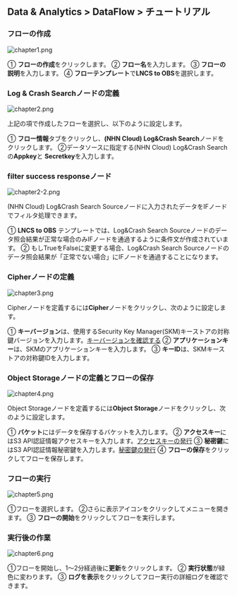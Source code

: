 ## Data & Analytics > DataFlow > チュートリアル

### フローの作成

![chapter1.png](http://static.toastoven.net/prod_dataflow/ko/tutorial/chapter1_v2.png)

① **フローの作成**をクリックします。
② **フロー名**を入力します。
③ **フローの説明**を入力します。
④ **フローテンプレート**で**LNCS to OBS**を選択します。

### Log & Crash Searchノードの定義

![chapter2.png](http://static.toastoven.net/prod_dataflow/ko/tutorial/chapter2_v2.png)

上記の項で作成したフローを選択し、以下のように設定します。

① **フロー情報**タブをクリックし、**(NHN Cloud) Log&Crash Search**ノードをクリックします。
②データソースに指定する(NHN Cloud) Log&Crash Searchの**Appkey**と **Secretkey**を入力します。

### filter success responseノード

![chapter2-2.png](http://static.toastoven.net/prod_dataflow/ko/tutorial/chapter2-2_v2.png)

(NHN Cloud) Log&Crash Search Sourceノードに入力されたデータをIFノードでフィルタ処理できます。

① **LNCS to OBS** テンプレートでは、Log&Crash Search Sourceノードのデータ照会結果が正常な場合のみIFノードを通過するように条件文が作成されています。
② もしTrueをFalseに変更する場合、Log&Crash Search Sourceノードのデータ照会結果が「正常でない場合」にIFノードを通過することになります。

### Cipherノードの定義

![chapter3.png](http://static.toastoven.net/prod_dataflow/ko/tutorial/chapter3_v2.png)

Cipherノードを定義するには**Cipher**ノードをクリックし、次のように設定します。

① **キーバージョン**は、使用するSecurity Key Manager(SKM)キーストアの対称鍵バージョンを入力します。[キーバージョンを確認する](https://docs.toast.com/ko/Security/Secure%20Key%20Manager/ko/console-guide/)
② **アプリケーションキー**は、SKMのアプリケーションキーを入力します。
③ **キーID**は、SKMキーストアの対称鍵IDを入力します。

### Object Storageノードの定義とフローの保存

![chapter4.png](http://static.toastoven.net/prod_dataflow/ko/tutorial/chapter4_v2.png)

Object Storageノードを定義するには**Object Storage**ノードをクリックし、次のように設定します。

① **バケット**にはデータを保存するバケットを入力します。
② **アクセスキー**にはS3 API認証情報アクセスキーを入力します。[アクセスキーの発行](https://docs.toast.com/ko/Storage/Object%20Storage/ko/s3-api-guide/#s3-api)
③ **秘密鍵**にはS3 API認証情報秘密鍵を入力します。[秘密鍵の発行](https://docs.toast.com/ko/Storage/Object%20Storage/ko/s3-api-guide/#s3-api)
④ **フローの保存**をクリックしてフローを保存します。

### フローの実行

![chapter5.png](http://static.toastoven.net/prod_dataflow/ko/tutorial/chapter5_v2.png)

①フローを選択します。
②さらに表示アイコンをクリックしてメニューを開きます。
③ **フローの開始**をクリックしてフローを実行します。

### 実行後の作業

![chapter6.png](http://static.toastoven.net/prod_dataflow/ko/tutorial/chapter6_v2.png)

①フローを開始し、1～2分経過後に**更新**をクリックします。
② **実行状態**が緑色に変わります。
③ **ログを表示**をクリックしてフロー実行の詳細ログを確認できます。
